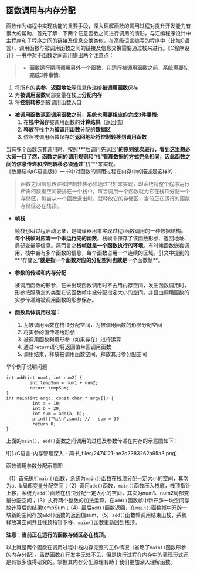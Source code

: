 ## 函数调用与内存分配

函数作为编程中实现功能的重要手段，深入理解函数的调用过程对提升开发能力有很大的帮助，首先了解一下两个任意函数之间进行调用的情形，与汇编程序设计中主程序和子程序之间的链接及信息交换类似，在高级语言编写的程序中（比如C语言），调用函数与被调用函数之间的链接及信息交换需要通过栈来进行。《C程序设计》一书中对于函数之间调用提出两个注意点：

> - **函数运行期间调用另外一个函数，在运行被调用函数之前，系统需要先完成3件事情:**

1. 将所有的**实参、返回地址**等信息传递给**被调用函数**保存
2. 为**被调用函数**局部变量在栈上**分配内存**
3. 将**控制转移**到被调用函数入口

- **被调用函数返回调用函数之前，系统也需要相应的完成3件事情:**
  1. 在**栈中保存**被调用函数的**计算结果**（返回值）
  2. **释放**在栈中为**被调用函数**分配的**数据区**
  3. 依照被调用函数保存的**返回地址将控制转移到调用函数**

当有多个函数嵌套调用时，按照**“后调用先返回”**的原则依次进行，看到这里想必大家一目了然，函数之间的调用规则和**“栈”**管理数据的方式完全相同，因此函数之间的信息传递和控制转移必须通过**“栈”**来实现。  
《数据结构(C语言版)》一书中对函数的调用过程在内存中的描述是这样的：

> 函数之间信息传递和控制转移必须通过“栈”来实现，即系统将整个程序运行所需的数据空间安排在一个栈中，每当调用一个函数就为它在栈顶分配一个存储区，每当从一个函数退出时，就释放它的存储区，当前正在运行的函数存储区必在栈顶。

- **帧栈**  

  帧栈也叫过程活动记录，是编译器用来实现过程/函数调用的一种数据结构。**每个栈帧对应着一个未运行完的函数**。栈帧中保存了该函数形参、返回地址、局部变量等信息。简而言之**栈帧就是一个函数执行的环境**。有时候函数嵌套调用，栈中会有多个函数的信息，每个函数占用一个连续的区域。引文中提到的**“存储区”**就是指一个函数对应的分配空间也就是一个**函数帧**。
- **参数的传递和内存分配**  

  被调用函数的形参，在未出现函数调用时不占用内存空间，发生函数调用时，形参按照确定的类型在该函数帧中被分配指定大小的空间。并且由调用函数的实参传递给被调用函数的形参保存。
- **函数具体调用过程：**
  1. 为被调用函数在栈顶分配空间，为被调用函数的形参分配空间
  2. 将实参的值传递给形参
  3. 被调用函数利用形参（如果存在）进行运算
  4. 通过`return`语句将返回值带回调用函数
  5. 调用结束，释放被调用函数空间，释放其形参分配空间

举个例子说明问题

```
int add(int num1, int num2) {
         int tempSum = num1 + num2;
         return tempSum;
}
int main(int argc, const char * argv[]) {
          int a = 10;
          int b = 20;
          int sum = add(a, b);
          printf("%i\n",sum); //   sum = 30
          return 0;
}
```

上面的`main()`、`add()`函数之间调用的过程及参数传递在内存的示意图如下：

![](./C语言-内存管理深入 - 简书_files/2474121-ae2c2383262a95a3.png)

函数调用参数分配示意图

（1）首先执行`main()`函数，系统为`main()`函数在栈顶分配一定大小的空间，其次为a、b局部变量分配空间；（2）调用`add()`函数，`main()`函数压入栈底，栈顶指针上移，系统为`add()`函数在栈顶分配一定大小的空间，其次为num1、num2局部变量分配空间；（3）执行两个整数的加法运算，在`add()`函数帧中新开辟一块空间存放计算后的结果tempSum；（4）最后`add()`函数返回，在`main()`函数帧中开辟一块新的空间存放`add()`函数的返回值sum，（5）`add()`函数帧调用结束出栈，系统释放其空间并且栈顶指针下移，`main()`函数重新回到栈顶。

**注意：当前正在运行的函数存储区必在栈顶。**

以上就是两个函数在调用过程中栈内存完整的工作情况（省略了`main()`函数形参的内存分配）。虽然函数在开发中无处不见，但是执行过程在内存中的表现形式还是有很多值得研究的。掌握其内存分配原理有助于我们更加深入理解函数。
